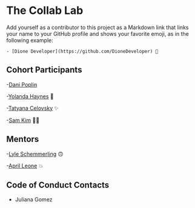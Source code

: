 # The Collab Lab

Add yourself as a contributor to this project as a Markdown link that links your name to your GitHub profile and shows your favorite emoji, as in the following example:

    - [Dione Developer](https://github.com/DioneDeveloper) 💅

## Cohort Participants

-[Dani Poplin](https://github.com/DPoplin)

-[Yolanda Haynes](https://github.com/YolandaHaynes) 🎊

-[Tatyana Celovsky](https://github.com/tcelovsky) :sparkles:

-[Sam Kim](https://github.com/AirZT11) 🖖🏼

## Mentors

-[Lyle Schemmerling](https://github.com/lyleschemmerling) 🙃

-[April Leone](https://github.com/aprilleone) 💥

## Code of Conduct Contacts

- Juliana Gomez
